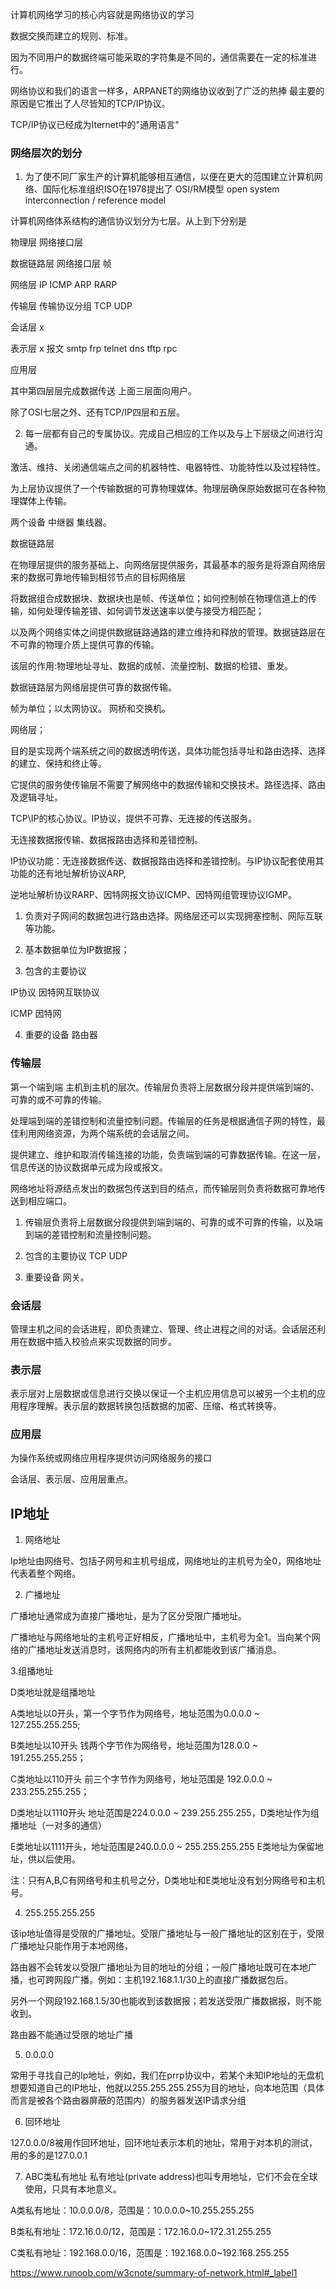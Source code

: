 计算机网络学习的核心内容就是网络协议的学习

数据交换而建立的规则、标准。

因为不同用户的数据终端可能采取的字符集是不同的，通信需要在一定的标准进行。

网络协议和我们的语言一样多，ARPANET的网络协议收到了广泛的热捧 最主要的原因是它推出了人尽皆知的TCP/IP协议。

TCP/IP协议已经成为Iternet中的"通用语言"

### 网络层次的划分

1. 为了使不同厂家生产的计算机能够相互通信，以便在更大的范围建立计算机网络、国际化标准组织ISO在1978提出了 OSI/RM模型 open system interconnection / reference model

计算机网络体系结构的通信协议划分为七层。从上到下分别是

物理层  网络接口层
 
数据链路层 网络接口层  帧
 
网络层 IP ICMP ARP RARP

传输层 传输协议分组 TCP UDP

会话层 x

表示层 x  报文 smtp frp telnet dns tftp rpc

应用层

其中第四层层完成数据传送 上面三层面向用户。

除了OSI七层之外、还有TCP/IP四层和五层。

2. 每一层都有自己的专属协议。完成自己相应的工作以及与上下层级之间进行沟通。

激活、维持、关闭通信端点之间的机器特性、电器特性、功能特性以及过程特性。

为上层协议提供了一个传输数据的可靠物理媒体。物理层确保原始数据可在各种物理媒体上传输。

两个设备 中继器 集线器。

数据链路层

在物理层提供的服务基础上、向网络层提供服务，其最基本的服务是将源自网络层来的数据可靠地传输到相邻节点的目标网络层

将数据组合成数据块、数据块也是帧、传送单位；如何控制帧在物理信道上的传输，如何处理传输差错、如何调节发送速率以使与接受方相匹配；

以及两个网络实体之间提供数据链路通路的建立维持和释放的管理。数据链路层在不可靠的物理介质上提供可靠的传输。

该层的作用:物理地址寻址、数据的成帧、流量控制、数据的检错、重发。

数据链路层为网络层提供可靠的数据传输。

帧为单位；以太网协议。 网桥和交换机。

网络层；

目的是实现两个端系统之间的数据透明传送，具体功能包括寻址和路由选择、选择的建立、保持和终止等。

它提供的服务使传输层不需要了解网络中的数据传输和交换技术。路径选择、路由及逻辑寻址。

TCP\IP的核心协议。IP协议，提供不可靠、无连接的传送服务。

无连接数据报传输、数据报路由选择和差错控制。

IP协议功能：无连接数据传送、数据报路由选择和差错控制。与IP协议配套使用其功能的还有地址解析协议ARP,

逆地址解析协议RARP、因特网报文协议ICMP、因特网组管理协议IGMP。

1. 负责对子网间的数据包进行路由选择。网络层还可以实现拥塞控制、网际互联等功能。

2. 基本数据单位为IP数据报；

3. 包含的主要协议

IP协议 因特网互联协议

ICMP 因特网

4. 重要的设备 路由器

### 传输层

第一个端到端 主机到主机的层次。传输层负责将上层数据分段并提供端到端的、可靠的或不可靠的传输。

处理端到端的差错控制和流量控制问题。传输层的任务是根据通信子网的特性，最佳利用网络资源，为两个端系统的会话层之间。

提供建立、维护和取消传输连接的功能，负责端到端的可靠数据传输。在这一层，信息传送的协议数据单元成为段或报文。

网络地址将源结点发出的数据包传送到目的结点，而传输层则负责将数据可靠地传送到相应端口。

1. 传输层负责将上层数据分段提供到端到端的、可靠的或不可靠的传输，以及端到端的差错控制和流量控制问题。

2. 包含的主要协议 TCP UDP 

3. 重要设备 网关。

### 会话层

管理主机之间的会话进程，即负责建立、管理、终止进程之间的对话。会话层还利用在数据中插入校验点来实现数据的同步。

### 表示层

表示层对上层数据或信息进行交换以保证一个主机应用信息可以被另一个主机的应用程序理解。表示层的数据转换包括数据的加密、压缩、格式转换等。

### 应用层

为操作系统或网络应用程序提供访问网络服务的接口

会话层、表示层、应用层重点。

## IP地址

1. 网络地址

Ip地址由网络号、包括子网号和主机号组成，网络地址的主机号为全0，网络地址代表着整个网络。

2. 广播地址

广播地址通常成为直接广播地址，是为了区分受限广播地址。

广播地址与网络地址的主机号正好相反，广播地址中，主机号为全1。当向某个网络的广播地址发送消息时，该网络内的所有主机都能收到该广播消息。

3.组播地址

D类地址就是组播地址

A类地址以0开头，第一个字节作为网络号，地址范围为0.0.0.0 ~ 127.255.255.255;

B类地址以10开头 钱两个字节作为网络号，地址范围为128.0.0 ~ 191.255.255.255；

C类地址以110开头 前三个字节作为网络号，地址范围是 192.0.0.0 ~ 233.255.255.255；

D类地址以1110开头 地址范围是224.0.0.0 ~ 239.255.255.255，D类地址作为组播地址（一对多的通信）

E类地址以1111开头，地址范围是240.0.0.0 ~ 255.255.255.255 E类地址为保留地址，供以后使用。

注：只有A,B,C有网络号和主机号之分，D类地址和E类地址没有划分网络号和主机号。

4. 255.255.255.255

该ip地址值得是受限的广播地址。受限广播地址与一般广播地址的区别在于，受限广播地址只能作用于本地网络，

路由器不会转发以受限广播地址为目的地址的分组；一般广播地址既可在本地广播，也可跨网段广播。例如：主机192.168.1.1/30上的直接广播数据包后。

另外一个网段192.168.1.5/30也能收到该数据报；若发送受限广播数据报，则不能收到。

路由器不能通过受限的地址广播

5. 0.0.0.0

常用于寻找自己的Ip地址，例如，我们在prrp协议中，若某个未知IP地址的无盘机想要知道自己的IP地址，他就以255.255.255.255为目的地址，向本地范围（具体而言是被各个路由器屏蔽的范围内）的服务器发送IP请求分组

6. 回环地址

127.0.0.0/8被用作回环地址，回环地址表示本机的地址，常用于对本机的测试，用的多的是127.0.0.1

7. ABC类私有地址
私有地址(private address)也叫专用地址，它们不会在全球使用，只具有本地意义。

A类私有地址：10.0.0.0/8，范围是：10.0.0.0~10.255.255.255

B类私有地址：172.16.0.0/12，范围是：172.16.0.0~172.31.255.255

C类私有地址：192.168.0.0/16，范围是：192.168.0.0~192.168.255.255

https://www.runoob.com/w3cnote/summary-of-network.html#_label1